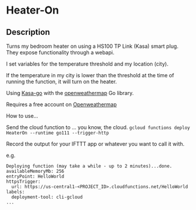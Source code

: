 # Heater-On

## Description

Turns my bedroom heater on using a HS100 TP Link (Kasa) smart plug. They expose functionality through a webapi.

I set variables for the temperature threshold and my location (city).

If the temperature in my city is lower than the threshold
at the time of running the function, it will turn on the heater.

Using [Kasa-go](https://github.com/ivanbeldad/kasa-go) with the [openweathermap](https://github.com/briandowns/openweathermap) Go library.

Requires a free account on [Openweathermap](https://openweathermap.org/)

How to use...

Send the cloud function to ... you know, the cloud.
`gcloud functions deploy HeaterOn --runtime go111 --trigger-http`

Record the output for your IFTTT app or whatever you want to call it with.

e.g.

```
Deploying function (may take a while - up to 2 minutes)...done.
availableMemoryMb: 256
entryPoint: HelloWorld
httpsTrigger:
  url: https://us-central1-<PROJECT_ID>.cloudfunctions.net/HelloWorld
labels:
  deployment-tool: cli-gcloud
...
```

